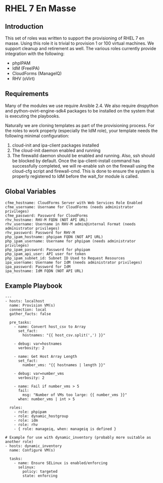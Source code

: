 # RHEL 7 En Masse
## Introduction
This set of roles was written to support the provisioning of RHEL 7 en masse. Using this role it is trivial to provision 1 or 100 virtual machines. We support cleanup and retirement as well. The various roles currently provide integration with the following:

- phpIPAM
- IdM (FreeIPA)
- CloudForms (ManageIQ)
- RHV (oVirt)

## Requirements
Many of the modules we use require Ansible 2.4. We also require dnspython and python-ovirt-engine-sdk4 packages to be installed on the system that is executing the playbooks.

Naturally we are cloning templates as part of the provisioning process. For the roles to work properly (especially the IdM role), your template needs the following minimal configuration:

1. cloud-init and ipa-client packages installed
2. The cloud-init daemon enabled and running
3. The firewalld  daemon should be enabled and running. Also, ssh should be blocked by default. Once the ipa-client-install command has successfully completed, we will re-enable ssh on the firewall using the cloud-cfg script and firewall-cmd. This is done to ensure the system is properly registered to IdM before the wait_for module is called.

## Global Variables

```
cfme_hostname: CloudForms Server with Web Services Role Enabled
cfme_username: Username for CloudForms (needs administrator privileges)
cfme_password: Password for CloudForms
rhv_hostname: RHV-M FQDN (NOT API URL)
rhv_username: Username in RHV-M admin@internal Format (needs administrator privileges)
rhv_password: Password for RHV-M
php_ipam_hostname: phpipam FQDN (NOT API URL)
php_ipam_username: Username for phpipam (needs administrator privileges)
php_ipam_password: Password for phpipam
php_ipam_api_user: API user for token
php_ipam_subnet_id: Subnet ID Used to Request Resources
ipa_username: Username for IdM (needs administrator privileges)
ipa_password: Password for IdM
ipa_hostname: IdM FQDN (NOT API URL)
```

## Example Playbook
```
---
- hosts: localhost
  name: Provision VM(s)
  connection: local
  gather_facts: false

  pre_tasks:
    - name: Convert host_csv to Array
      set_fact:
        hostnames: "{{ host_csv.split(',') }}"

    - debug: var=hostnames
      verbosity: 2

    - name: Get Host Array Length
      set_fact:
        number_vms: "{{ hostnames | length }}"

    - debug: var=number_vms
      verbosity: 2

    - name: Fail if number_vms > 5
      fail:
        msg: "Number of VMs too large: {{ number_vms }}"
      when: number_vms | int > 5

  roles:
    - role: phpipam
    - role: dynamic_hostgroup
    - role: idm
    - role: rhv
    - { role: manageiq, when: manageiq is defined }

# Example for use with dynamic_inventory (probably more suitable as another role)
- hosts: dynamic_inventory
  name: Configure VM(s)

  tasks:
    - name: Ensure SELinux is enabled/enforcing
      selinux:
        policy: targeted
        state: enforcing
```
